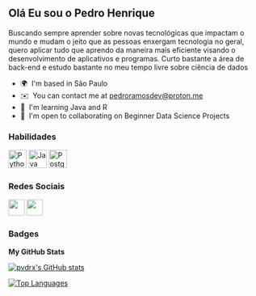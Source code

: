 Olá Eu sou o Pedro Henrique
---------------------------

Buscando sempre aprender sobre novas tecnológicas que impactam o mundo e mudam o jeito que as pessoas enxergam tecnologia no geral, quero aplicar tudo que aprendo da maneira mais eficiente visando o desenvolvimento de aplicativos e programas. Curto bastante a área de back-end e estudo bastante no meu tempo livre sobre ciência de dados

* 🌍  I'm based in São Paulo
* ✉️  You can contact me at [pedroramosdev@proton.me](mailto:pedroramosdev@proton.me)
* 🧠  I'm learning Java and R
* 🤝  I'm open to collaborating on Beginner Data Science Projects

### Habilidades

<p align="left">
<a href="https://www.python.org/" target="_blank" rel="noreferrer"><img src="https://raw.githubusercontent.com/danielcranney/readme-generator/main/public/icons/skills/python-colored.svg" width="36" height="36" alt="Python" /></a>
<a href="https://www.oracle.com/java/" target="_blank" rel="noreferrer"><img src="https://raw.githubusercontent.com/danielcranney/readme-generator/main/public/icons/skills/java-colored.svg" width="36" height="36" alt="Java" /></a>
<a href="https://www.postgresql.org/" target="_blank" rel="noreferrer"><img src="https://raw.githubusercontent.com/danielcranney/readme-generator/main/public/icons/skills/postgresql-colored.svg" width="36" height="36" alt="PostgreSQL" /></a>
</p>


### Redes Sociais

<p align="left"> <a href="https://www.github.com/pvdrx" target="_blank" rel="noreferrer"><img src="https://raw.githubusercontent.com/danielcranney/readme-generator/main/public/icons/socials/github-dark.svg" width="32" height="32" /></a> <a href="https://www.linkedin.com/in/pvdrx-henrique" target="_blank" rel="noreferrer"><img src="https://raw.githubusercontent.com/danielcranney/readme-generator/main/public/icons/socials/linkedin.svg" width="32" height="32" /></a></p>

### Badges

<b>My GitHub Stats</b>

<a href="http://www.github.com/pvdrx"><img src="https://github-readme-stats.vercel.app/api?username=pvdrx&show_icons=true&hide=&count_private=true&title_color=3382ed&text_color=ffffff&icon_color=3382ed&bg_color=181824&hide_border=true&show_icons=true" alt="pvdrx's GitHub stats" /></a>

<a href="https://github.com/pvdrx" align="left"><img src="https://github-readme-stats.vercel.app/api/top-langs/?username=pvdrx&langs_count=10&title_color=3382ed&text_color=ffffff&icon_color=3382ed&bg_color=181824&hide_border=true&locale=en&custom_title=Top%20%Languages" alt="Top Languages" /></a>
